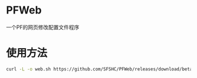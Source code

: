 # PFWeb
一个PF的网页修改配置文件程序

# 使用方法

```bash
curl -L -o web.sh https://github.com/SFSHC/PFWeb/releases/download/beta/web.sh && bash web.sh
